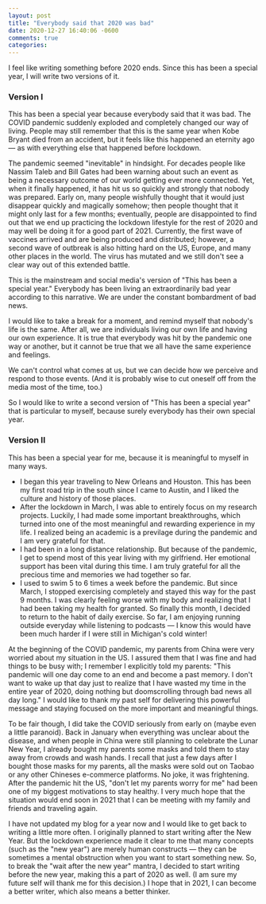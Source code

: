 ```yaml
---
layout: post
title: "Everybody said that 2020 was bad"
date: 2020-12-27 16:40:06 -0600
comments: true
categories: 
---
```


I feel like writing something before 2020 ends. Since this has been a special year, I will write two versions of it.

### Version I

This has been a special year because everybody said that it was bad. The COVID pandemic suddenly exploded and completely changed our way of living. People may still remember that this is the same year when Kobe Bryant died from an accident, but it feels like this happened an eternity ago — as with everything else that happened before lockdown.

<!--more-->

The pandemic seemed "inevitable" in hindsight. For decades people like Nassim Taleb and Bill Gates had been warning about such an event as being a necessary outcome of our world getting ever more connected. Yet, when it finally happened, it has hit us so quickly and strongly that nobody was prepared. Early on, many people wishfully thought that it would just disappear quickly and magically somehow; then people thought that it might only last for a few months; eventually, people are disappointed to find out that we end up practicing the lockdown lifestyle for the rest of 2020 and may well be doing it for a good part of 2021. Currently, the first wave of vaccines arrived and are being produced and distributed; however, a second wave of outbreak is also hitting hard on the US, Europe, and many other places in the world. The virus has mutated and we still don't see a clear way out of this extended battle.

This is the mainstream and social media's version of "This has been a special year." Everybody has been living an extraordinarily bad year according to this narrative. We are under the constant bombardment of bad news.

I would like to take a break for a moment, and remind myself that nobody's life is the same. After all, we are individuals living our own life and having our own experience. It is true that everybody was hit by the pandemic one way or another, but it cannot be true that we all have the same experience and feelings.

We can't control what comes at us, but we can decide how we perceive and respond to those events. (And it is probably wise to cut oneself off from the media most of the time, too.)

So I would like to write a second version of "This has been a special year" that is particular to myself, because surely everybody has their own special year.

### Version II

This has been a special year for me, because it is meaningful to myself in many ways.

- I began this year traveling to New Orleans and Houston. This has been my first road trip in the south since I came to Austin, and I liked the culture and history of those places.
- After the lockdown in March, I was able to entirely focus on my research projects. Luckily, I had made some important breakthroughs, which turned into one of the most meaningful and rewarding experience in my life. I realized being an academic is a previlage during the pandemic and I am very grateful for that.
- I had been in a long distance relationship. But because of the pandemic, I get to spend most of this year living with my girlfriend. Her emotional support has been vital during this time. I am truly grateful for all the precious time and memories we had together so far.
- I used to swim 5 to 6 times a week before the pandemic. But since March, I stopped exercising completely and stayed this way for the past 9 months. I was clearly feeling worse with my body and realizing that I had been taking my health for granted. So finally this month, I decided to return to the habit of daily exercise. So far, I am enjoying running outside everyday while listening to podcasts — I know this would have been much harder if I were still in Michigan's cold winter!

At the beginning of the COVID pandemic, my parents from China were very worried about my situation in the US. I assured them that I was fine and had things to be busy with; I remember I explicitly told my parents: "This pandemic will one day come to an end and become a past memory. I don't want to wake up that day just to realize that I have wasted my time in the entire year of 2020, doing nothing but doomscrolling through bad news all day long." I would like to thank my past self for delivering this powerful message and staying focused on the more important and meaningful things.

To be fair though, I did take the COVID seriously from early on (maybe even a little paranoid). Back in January when everything was unclear about the disease, and when people in China were still planning to celebrate the Lunar New Year, I already bought my parents some masks and told them to stay away from crowds and wash hands. I recall that just a few days after I bought those masks for my parents, all the masks were sold out on Taobao or any other Chineses e-commerce platforms. No joke, it was frightening. After the pandemic hit the US, "don't let my parents worry for me" had been one of my biggest motivations to stay healthy. I very much hope that the situation would end soon in 2021 that I can be meeting with my family and friends and traveling again.

I have not updated my blog for a year now and I would like to get back to writing a little more often. I originally planned to start writing after the New Year. But the lockdown experience made it clear to me that many concepts (such as the "new year") are merely human constructs — they can be sometimes a mental obstruction when you want to start something new. So, to break the "wait after the new year" mantra, I decided to start writing before the new year, making this a part of 2020 as well. (I am sure my future self will thank me for this decision.) I hope that in 2021, I can become a better writer, which also means a better thinker.